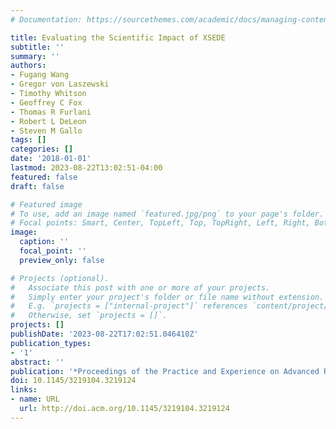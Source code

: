 ```yaml
---
# Documentation: https://sourcethemes.com/academic/docs/managing-content/

title: Evaluating the Scientific Impact of XSEDE
subtitle: ''
summary: ''
authors:
- Fugang Wang
- Gregor von Laszewski
- Timothy Whitson
- Geoffrey C Fox
- Thomas R Furlani
- Robert L DeLeon
- Steven M Gallo
tags: []
categories: []
date: '2018-01-01'
lastmod: 2023-08-22T13:02:51-04:00
featured: false
draft: false

# Featured image
# To use, add an image named `featured.jpg/png` to your page's folder.
# Focal points: Smart, Center, TopLeft, Top, TopRight, Left, Right, BottomLeft, Bottom, BottomRight.
image:
  caption: ''
  focal_point: ''
  preview_only: false

# Projects (optional).
#   Associate this post with one or more of your projects.
#   Simply enter your project's folder or file name without extension.
#   E.g. `projects = ["internal-project"]` references `content/project/deep-learning/index.md`.
#   Otherwise, set `projects = []`.
projects: []
publishDate: '2023-08-22T17:02:51.046410Z'
publication_types:
- '1'
abstract: ''
publication: '*Proceedings of the Practice and Experience on Advanced Research Computing*'
doi: 10.1145/3219104.3219124
links:
- name: URL
  url: http://doi.acm.org/10.1145/3219104.3219124
---
```

